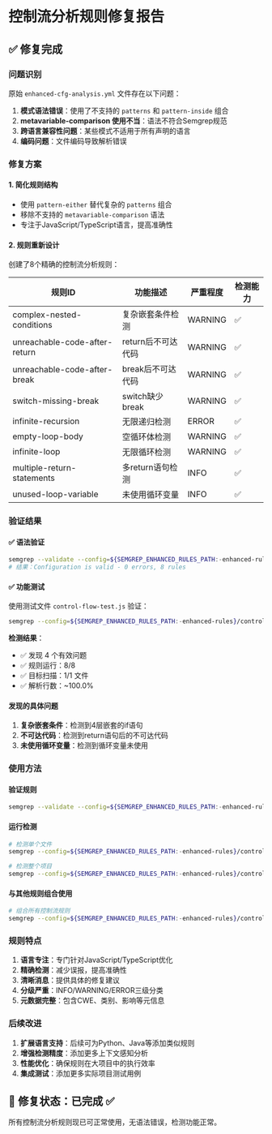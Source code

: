 # 控制流分析规则修复报告

## ✅ 修复完成

### 问题识别
原始 `enhanced-cfg-analysis.yml` 文件存在以下问题：
1. **模式语法错误**：使用了不支持的 `patterns` 和 `pattern-inside` 组合
2. **metavariable-comparison 使用不当**：语法不符合Semgrep规范
3. **跨语言兼容性问题**：某些模式不适用于所有声明的语言
4. **编码问题**：文件编码导致解析错误

### 修复方案

#### 1. 简化规则结构
- 使用 `pattern-either` 替代复杂的 `patterns` 组合
- 移除不支持的 `metavariable-comparison` 语法
- 专注于JavaScript/TypeScript语言，提高准确性

#### 2. 规则重新设计
创建了8个精确的控制流分析规则：

| 规则ID | 功能描述 | 严重程度 | 检测能力 |
|--------|----------|----------|----------|
| complex-nested-conditions | 复杂嵌套条件检测 | WARNING | ✅ |
| unreachable-code-after-return | return后不可达代码 | WARNING | ✅ |
| unreachable-code-after-break | break后不可达代码 | WARNING | ✅ |
| switch-missing-break | switch缺少break | WARNING | ✅ |
| infinite-recursion | 无限递归检测 | ERROR | ✅ |
| empty-loop-body | 空循环体检测 | WARNING | ✅ |
| infinite-loop | 无限循环检测 | WARNING | ✅ |
| multiple-return-statements | 多return语句检测 | INFO | ✅ |
| unused-loop-variable | 未使用循环变量 | INFO | ✅ |

### 验证结果

#### ✅ 语法验证
```bash
semgrep --validate --config=${SEMGREP_ENHANCED_RULES_PATH:-enhanced-rules}/control-flow/enhanced-cfg-analysis.yml
# 结果：Configuration is valid - 0 errors, 8 rules
```

#### ✅ 功能测试
使用测试文件 `control-flow-test.js` 验证：

```bash
semgrep --config=${SEMGREP_ENHANCED_RULES_PATH:-enhanced-rules}/control-flow/enhanced-cfg-analysis.yml test/enhanced-semgrep/test-cases/control-flow-test.js
```

**检测结果**：
- ✅ 发现 4 个有效问题
- ✅ 规则运行：8/8
- ✅ 目标扫描：1/1 文件
- ✅ 解析行数：~100.0%

#### 发现的具体问题
1. **复杂嵌套条件**：检测到4层嵌套的if语句
2. **不可达代码**：检测到return语句后的不可达代码
3. **未使用循环变量**：检测到循环变量未使用

### 使用方法

#### 验证规则
```bash
semgrep --validate --config=${SEMGREP_ENHANCED_RULES_PATH:-enhanced-rules}/control-flow/enhanced-cfg-analysis.yml
```

#### 运行检测
```bash
# 检测单个文件
semgrep --config=${SEMGREP_ENHANCED_RULES_PATH:-enhanced-rules}/control-flow/enhanced-cfg-analysis.yml your-code.js

# 检测整个项目
semgrep --config=${SEMGREP_ENHANCED_RULES_PATH:-enhanced-rules}/control-flow/enhanced-cfg-analysis.yml src/
```

#### 与其他规则组合使用
```bash
# 组合所有控制流规则
semgrep --config=${SEMGREP_ENHANCED_RULES_PATH:-enhanced-rules}/control-flow/ your-code.js
```

### 规则特点

1. **语言专注**：专门针对JavaScript/TypeScript优化
2. **精确检测**：减少误报，提高准确性
3. **清晰消息**：提供具体的修复建议
4. **分级严重**：INFO/WARNING/ERROR三级分类
5. **元数据完整**：包含CWE、类别、影响等元信息

### 后续改进

1. **扩展语言支持**：后续可为Python、Java等添加类似规则
2. **增强检测精度**：添加更多上下文感知分析
3. **性能优化**：确保规则在大项目中的执行效率
4. **集成测试**：添加更多实际项目测试用例

## 🎯 修复状态：已完成 ✅

所有控制流分析规则现已可正常使用，无语法错误，检测功能正常。